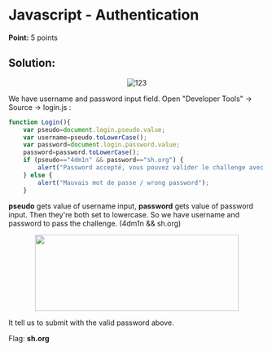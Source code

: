 # Javascript - Authentication

**Point:** 5 points

## Solution:

<p align="center"> <img  src="https://user-images.githubusercontent.com/48288606/157893271-45c2ae29-ccb6-4817-a9ff-e373ad8aebfd.png" alt="123" /> </p>

We have username and password input field. Open "Developer Tools" -> Source -> login.js :

```javascript
function Login(){
	var pseudo=document.login.pseudo.value;
	var username=pseudo.toLowerCase();
	var password=document.login.password.value;
	password=password.toLowerCase();
	if (pseudo=="4dm1n" && password=="sh.org") {
	    alert("Password accepté, vous pouvez valider le challenge avec ce mot de passe.\nYou an validate the challenge using this password.");
	} else { 
	    alert("Mauvais mot de passe / wrong password"); 
	}
```

**pseudo** gets value of username input, **password** gets value of password input. Then they're both set to lowercase.
So we have username and password to pass the challenge. (4dm1n && sh.org)

<p align="center"> <img width="400px" height="150px" src="https://user-images.githubusercontent.com/48288606/157893906-d9fe103a-6d72-4be9-bab5-e242b4143382.png" /> </p>

It tell us to submit with the valid password above. 

Flag: **sh.org**
